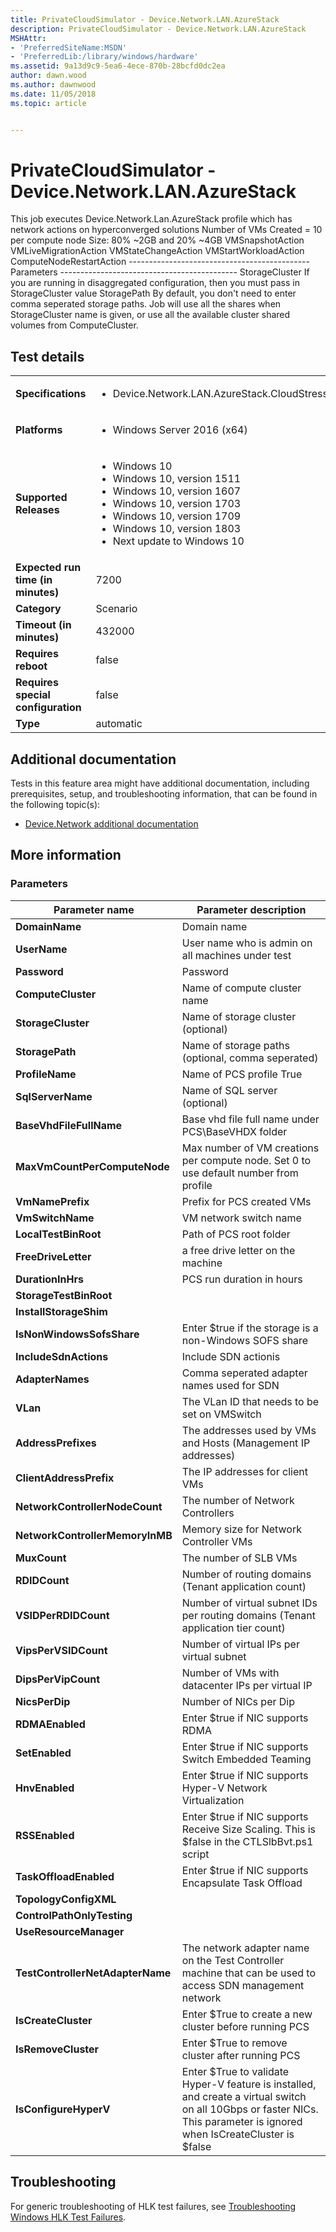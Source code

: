 ```yaml
---
title: PrivateCloudSimulator - Device.Network.LAN.AzureStack
description: PrivateCloudSimulator - Device.Network.LAN.AzureStack
MSHAttr:
- 'PreferredSiteName:MSDN'
- 'PreferredLib:/library/windows/hardware'
ms.assetid: 9a13d9c9-5ea6-4ece-870b-28bcfd0dc2ea
author: dawn.wood
ms.author: dawnwood
ms.date: 11/05/2018
ms.topic: article


---
```


# <span id="p_hlk_test.cc85c86e-2a90-42cb-a8a8-c272ce96950e"></span>PrivateCloudSimulator - Device.Network.LAN.AzureStack


This job executes Device.Network.Lan.AzureStack profile which has network actions on hyperconverged solutions Number of VMs Created = 10 per compute node Size: 80% ~2GB and 20% ~4GB VMSnapshotAction VMLiveMigrationAction VMStateChangeAction VMStartWorkloadAction ComputeNodeRestartAction --------------------------------------------- Parameters -------------------------------------------- StorageCluster If you are running in disaggregated configuration, then you must pass in StorageCluster value StoragePath By default, you don't need to enter comma seperated storage paths. Job will use all the shares when StorageCluster name is given, or use all the available cluster shared volumes from ComputeCluster.

## Test details

|||
|---|---|
| **Specifications**  | <ul><li>Device.Network.LAN.AzureStack.CloudStress</li></ul> |  
| **Platforms**   | <ul><li>Windows Server 2016 (x64)</li></ul> |
| **Supported Releases** | <ul><li>Windows 10</li><li>Windows 10, version 1511</li><li>Windows 10, version 1607</li><li>Windows 10, version 1703</li><li>Windows 10, version 1709</li><li>Windows 10, version 1803</li><li>Next update to Windows 10</li></ul> |
|**Expected run time (in minutes)**| 7200 |
|**Category**| Scenario |
|**Timeout (in minutes)**| 432000 |
|**Requires reboot**| false |
|**Requires special configuration**| false |
|**Type**| automatic |



## <span id="Additional_documentation"></span><span id="additional_documentation"></span><span id="ADDITIONAL_DOCUMENTATION"></span>Additional documentation


Tests in this feature area might have additional documentation, including prerequisites, setup, and troubleshooting information, that can be found in the following topic(s):

-   [Device.Network additional documentation](device-network-additional-documentation.md)

## <span id="More_information"></span><span id="more_information"></span><span id="MORE_INFORMATION"></span>More information


### <span id="Parameters"></span><span id="parameters"></span><span id="PARAMETERS"></span>Parameters

| Parameter name                   | Parameter description                                                                                                                                                    |
|----------------------------------|--------------------------------------------------------------------------------------------------------------------------------------------------------------------------|
| **DomainName**                   | Domain name                                                                                                                                                              |
| **UserName**                     | User name who is admin on all machines under test                                                                                                                        |
| **Password**                     | Password                                                                                                                                                                 |
| **ComputeCluster**               | Name of compute cluster name                                                                                                                                             |
| **StorageCluster**               | Name of storage cluster (optional)                                                                                                                                       |
| **StoragePath**                  | Name of storage paths (optional, comma seperated)                                                                                                                        |
| **ProfileName**                  | Name of PCS profile True                                                                                                                                                 |
| **SqlServerName**                | Name of SQL server (optional)                                                                                                                                            |
| **BaseVhdFileFullName**          | Base vhd file full name under PCS\\BaseVHDX folder                                                                                                                       |
| **MaxVmCountPerComputeNode**     | Max number of VM creations per compute node. Set 0 to use default number from profile                                                                                    |
| **VmNamePrefix**                 | Prefix for PCS created VMs                                                                                                                                               |
| **VmSwitchName**                 | VM network switch name                                                                                                                                                   |
| **LocalTestBinRoot**             | Path of PCS root folder                                                                                                                                                  |
| **FreeDriveLetter**              | a free drive letter on the machine                                                                                                                                       |
| **DurationInHrs**                | PCS run duration in hours                                                                                                                                                |
| **StorageTestBinRoot**           |                                                                                                                                                                          |
| **InstallStorageShim**           |                                                                                                                                                                          |
| **IsNonWindowsSofsShare**        | Enter $true if the storage is a non-Windows SOFS share                                                                                                                   |
| **IncludeSdnActions**            | Include SDN actionis                                                                                                                                                     |
| **AdapterNames**                 | Comma seperated adapter names used for SDN                                                                                                                               |
| **VLan**                         | The VLan ID that needs to be set on VMSwitch                                                                                                                             |
| **AddressPrefixes**              | The addresses used by VMs and Hosts (Management IP addresses)                                                                                                            |
| **ClientAddressPrefix**          | The IP addresses for client VMs                                                                                                                                          |
| **NetworkControllerNodeCount**   | The number of Network Controllers                                                                                                                                        |
| **NetworkControllerMemoryInMB**  | Memory size for Network Controller VMs                                                                                                                                   |
| **MuxCount**                     | The number of SLB VMs                                                                                                                                                    |
| **RDIDCount**                    | Number of routing domains (Tenant application count)                                                                                                                     |
| **VSIDPerRDIDCount**             | Number of virtual subnet IDs per routing domains (Tenant application tier count)                                                                                         |
| **VipsPerVSIDCount**             | Number of virtual IPs per virtual subnet                                                                                                                                 |
| **DipsPerVipCount**              | Number of VMs with datacenter IPs per virtual IP                                                                                                                         |
| **NicsPerDip**                   | Number of NICs per Dip                                                                                                                                                   |
| **RDMAEnabled**                  | Enter $true if NIC supports RDMA                                                                                                                                         |
| **SetEnabled**                   | Enter $true if NIC supports Switch Embedded Teaming                                                                                                                      |
| **HnvEnabled**                   | Enter $true if NIC supports Hyper-V Network Virtualization                                                                                                               |
| **RSSEnabled**                   | Enter $true if NIC supports Receive Size Scaling. This is $false in the CTLSlbBvt.ps1 script                                                                             |
| **TaskOffloadEnabled**           | Enter $true if NIC supports Encapsulate Task Offload                                                                                                                     |
| **TopologyConfigXML**            |                                                                                                                                                                          |
| **ControlPathOnlyTesting**       |                                                                                                                                                                          |
| **UseResourceManager**           |                                                                                                                                                                          |
| **TestControllerNetAdapterName** | The network adapter name on the Test Controller machine that can be used to access SDN management network                                                                |
| **IsCreateCluster**              | Enter $True to create a new cluster before running PCS                                                                                                                   |
| **IsRemoveCluster**              | Enter $True to remove cluster after running PCS                                                                                                                          |
| **IsConfigureHyperV**            | Enter $True to validate Hyper-V feature is installed, and create a virtual switch on all 10Gbps or faster NICs. This parameter is ignored when IsCreateCluster is $false |



## <span id="Troubleshooting"></span><span id="troubleshooting"></span><span id="TROUBLESHOOTING"></span>Troubleshooting


For generic troubleshooting of HLK test failures, see [Troubleshooting Windows HLK Test Failures](../user/troubleshooting-windows-hlk-test-failures.md).










